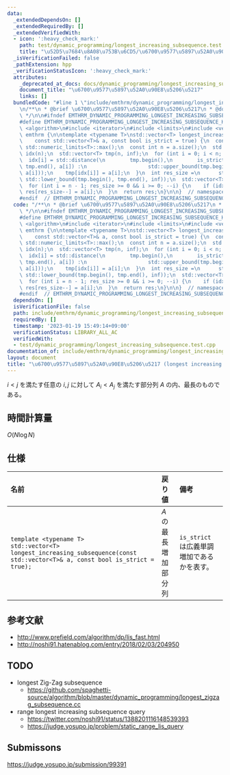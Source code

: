 ```yaml
---
data:
  _extendedDependsOn: []
  _extendedRequiredBy: []
  _extendedVerifiedWith:
  - icon: ':heavy_check_mark:'
    path: test/dynamic_programming/longest_increasing_subsequence.test.cpp
    title: "\u52D5\u7684\u8A08\u753B\u6CD5/\u6700\u9577\u5897\u52A0\u90E8\u5206\u5217"
  _isVerificationFailed: false
  _pathExtension: hpp
  _verificationStatusIcon: ':heavy_check_mark:'
  attributes:
    _deprecated_at_docs: docs/dynamic_programming/longest_increasing_subsequence.md
    document_title: "\u6700\u9577\u5897\u52A0\u90E8\u5206\u5217"
    links: []
  bundledCode: "#line 1 \"include/emthrm/dynamic_programming/longest_increasing_subsequence.hpp\"\
    \n/**\n * @brief \u6700\u9577\u5897\u52A0\u90E8\u5206\u5217\n * @docs docs/dynamic_programming/longest_increasing_subsequence.md\n\
    \ */\n\n#ifndef EMTHRM_DYNAMIC_PROGRAMMING_LONGEST_INCREASING_SUBSEQUENCE_HPP_\n\
    #define EMTHRM_DYNAMIC_PROGRAMMING_LONGEST_INCREASING_SUBSEQUENCE_HPP_\n\n#include\
    \ <algorithm>\n#include <iterator>\n#include <limits>\n#include <vector>\n\nnamespace\
    \ emthrm {\n\ntemplate <typename T>\nstd::vector<T> longest_increasing_subsequence(\n\
    \    const std::vector<T>& a, const bool is_strict = true) {\n  const T inf =\
    \ std::numeric_limits<T>::max();\n  const int n = a.size();\n  std::vector<int>\
    \ idx(n);\n  std::vector<T> tmp(n, inf);\n  for (int i = 0; i < n; ++i) {\n  \
    \  idx[i] = std::distance(\n        tmp.begin(),\n        is_strict ? std::lower_bound(tmp.begin(),\
    \ tmp.end(), a[i]) :\n                    std::upper_bound(tmp.begin(), tmp.end(),\
    \ a[i]));\n    tmp[idx[i]] = a[i];\n  }\n  int res_size =\n      std::distance(tmp.begin(),\
    \ std::lower_bound(tmp.begin(), tmp.end(), inf));\n  std::vector<T> res(res_size--);\n\
    \  for (int i = n - 1; res_size >= 0 && i >= 0; --i) {\n    if (idx[i] == res_size)\
    \ res[res_size--] = a[i];\n  }\n  return res;\n}\n\n}  // namespace emthrm\n\n\
    #endif  // EMTHRM_DYNAMIC_PROGRAMMING_LONGEST_INCREASING_SUBSEQUENCE_HPP_\n"
  code: "/**\n * @brief \u6700\u9577\u5897\u52A0\u90E8\u5206\u5217\n * @docs docs/dynamic_programming/longest_increasing_subsequence.md\n\
    \ */\n\n#ifndef EMTHRM_DYNAMIC_PROGRAMMING_LONGEST_INCREASING_SUBSEQUENCE_HPP_\n\
    #define EMTHRM_DYNAMIC_PROGRAMMING_LONGEST_INCREASING_SUBSEQUENCE_HPP_\n\n#include\
    \ <algorithm>\n#include <iterator>\n#include <limits>\n#include <vector>\n\nnamespace\
    \ emthrm {\n\ntemplate <typename T>\nstd::vector<T> longest_increasing_subsequence(\n\
    \    const std::vector<T>& a, const bool is_strict = true) {\n  const T inf =\
    \ std::numeric_limits<T>::max();\n  const int n = a.size();\n  std::vector<int>\
    \ idx(n);\n  std::vector<T> tmp(n, inf);\n  for (int i = 0; i < n; ++i) {\n  \
    \  idx[i] = std::distance(\n        tmp.begin(),\n        is_strict ? std::lower_bound(tmp.begin(),\
    \ tmp.end(), a[i]) :\n                    std::upper_bound(tmp.begin(), tmp.end(),\
    \ a[i]));\n    tmp[idx[i]] = a[i];\n  }\n  int res_size =\n      std::distance(tmp.begin(),\
    \ std::lower_bound(tmp.begin(), tmp.end(), inf));\n  std::vector<T> res(res_size--);\n\
    \  for (int i = n - 1; res_size >= 0 && i >= 0; --i) {\n    if (idx[i] == res_size)\
    \ res[res_size--] = a[i];\n  }\n  return res;\n}\n\n}  // namespace emthrm\n\n\
    #endif  // EMTHRM_DYNAMIC_PROGRAMMING_LONGEST_INCREASING_SUBSEQUENCE_HPP_\n"
  dependsOn: []
  isVerificationFile: false
  path: include/emthrm/dynamic_programming/longest_increasing_subsequence.hpp
  requiredBy: []
  timestamp: '2023-01-19 15:49:14+09:00'
  verificationStatus: LIBRARY_ALL_AC
  verifiedWith:
  - test/dynamic_programming/longest_increasing_subsequence.test.cpp
documentation_of: include/emthrm/dynamic_programming/longest_increasing_subsequence.hpp
layout: document
title: "\u6700\u9577\u5897\u52A0\u90E8\u5206\u5217 (longest increasing subsequence)"
---
```


$i < j$ を満たす任意の $i, j$ に対して $A_i < A_j$ を満たす部分列 $A$ の内、最長のものである。


## 時間計算量

$O(N\log{N})$


## 仕様

|名前|戻り値|備考|
|:--|:--|:--|
|`template <typename T>`<br>`std::vector<T> longest_increasing_subsequence(const std::vector<T>& a, const bool is_strict = true);`|$A$ の最長増加部分列|`is_strict` は広義単調増加であるかを表す。|


## 参考文献

- http://www.prefield.com/algorithm/dp/lis_fast.html
- http://noshi91.hatenablog.com/entry/2018/02/03/204950


## TODO

- longest Zig-Zag subsequence
  - https://github.com/spaghetti-source/algorithm/blob/master/dynamic_programming/longest_zigzag_subsequence.cc
- range longest increasing subsequence query
  - https://twitter.com/noshi91/status/1388201116148539393
  - https://judge.yosupo.jp/problem/static_range_lis_query


## Submissons

https://judge.yosupo.jp/submission/99391
